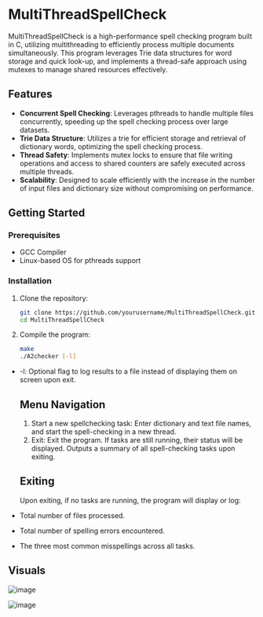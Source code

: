 # MultiThreadSpellCheck

MultiThreadSpellCheck is a high-performance spell checking program built in C, utilizing multithreading to efficiently process multiple documents simultaneously. This program leverages Trie data structures for word storage and quick look-up, and implements a thread-safe approach using mutexes to manage shared resources effectively.

## Features

- **Concurrent Spell Checking**: Leverages pthreads to handle multiple files concurrently, speeding up the spell checking process over large datasets.
- **Trie Data Structure**: Utilizes a trie for efficient storage and retrieval of dictionary words, optimizing the spell checking process.
- **Thread Safety**: Implements mutex locks to ensure that file writing operations and access to shared counters are safely executed across multiple threads.
- **Scalability**: Designed to scale efficiently with the increase in the number of input files and dictionary size without compromising on performance.

## Getting Started

### Prerequisites

- GCC Compiler
- Linux-based OS for pthreads support

### Installation

1. Clone the repository:
   ```bash
   git clone https://github.com/yourusername/MultiThreadSpellCheck.git
   cd MultiThreadSpellCheck
   ```
2. Compile the program:
   ```bash
   make
   ./A2checker [-l]
   ```
- -l: Optional flag to log results to a file instead of displaying them on screen upon exit.

  ## Menu Navigation

  1. Start a new spellchecking task: Enter dictionary and text file names, and start the spell-checking in a new thread.
  2. Exit: Exit the program. If tasks are still running, their status will be displayed. Outputs a summary of all spell-checking tasks upon exiting.
 
  ## Exiting
  Upon exiting, if no tasks are running, the program will display or log:

- Total number of files processed.
- Total number of spelling errors encountered.
- The three most common misspellings across all tasks.

## Visuals

![image](https://github.com/shoibDev/MultiThreadSpellCheck/assets/86535871/e6e0c3fd-6815-48ba-b865-11dc44616923)

![image](https://github.com/shoibDev/MultiThreadSpellCheck/assets/86535871/0db5b5c1-c271-44b6-98e8-c102dfe3b1b9)



